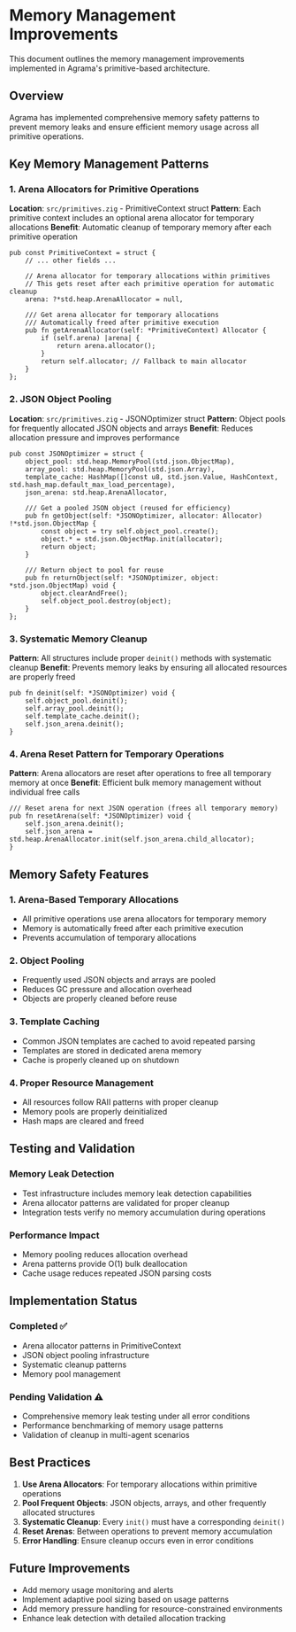 # Memory Management Improvements

This document outlines the memory management improvements implemented in Agrama's primitive-based architecture.

## Overview

Agrama has implemented comprehensive memory safety patterns to prevent memory leaks and ensure efficient memory usage across all primitive operations.

## Key Memory Management Patterns

### 1. Arena Allocators for Primitive Operations

**Location**: `src/primitives.zig` - PrimitiveContext struct
**Pattern**: Each primitive context includes an optional arena allocator for temporary allocations
**Benefit**: Automatic cleanup of temporary memory after each primitive operation

```zig
pub const PrimitiveContext = struct {
    // ... other fields ...
    
    // Arena allocator for temporary allocations within primitives
    // This gets reset after each primitive operation for automatic cleanup
    arena: ?*std.heap.ArenaAllocator = null,

    /// Get arena allocator for temporary allocations
    /// Automatically freed after primitive execution
    pub fn getArenaAllocator(self: *PrimitiveContext) Allocator {
        if (self.arena) |arena| {
            return arena.allocator();
        }
        return self.allocator; // Fallback to main allocator
    }
};
```

### 2. JSON Object Pooling

**Location**: `src/primitives.zig` - JSONOptimizer struct
**Pattern**: Object pools for frequently allocated JSON objects and arrays
**Benefit**: Reduces allocation pressure and improves performance

```zig
pub const JSONOptimizer = struct {
    object_pool: std.heap.MemoryPool(std.json.ObjectMap),
    array_pool: std.heap.MemoryPool(std.json.Array),
    template_cache: HashMap([]const u8, std.json.Value, HashContext, std.hash_map.default_max_load_percentage),
    json_arena: std.heap.ArenaAllocator,

    /// Get a pooled JSON object (reused for efficiency)
    pub fn getObject(self: *JSONOptimizer, allocator: Allocator) !*std.json.ObjectMap {
        const object = try self.object_pool.create();
        object.* = std.json.ObjectMap.init(allocator);
        return object;
    }

    /// Return object to pool for reuse
    pub fn returnObject(self: *JSONOptimizer, object: *std.json.ObjectMap) void {
        object.clearAndFree();
        self.object_pool.destroy(object);
    }
};
```

### 3. Systematic Memory Cleanup

**Pattern**: All structures include proper `deinit()` methods with systematic cleanup
**Benefit**: Prevents memory leaks by ensuring all allocated resources are properly freed

```zig
pub fn deinit(self: *JSONOptimizer) void {
    self.object_pool.deinit();
    self.array_pool.deinit();
    self.template_cache.deinit();
    self.json_arena.deinit();
}
```

### 4. Arena Reset Pattern for Temporary Operations

**Pattern**: Arena allocators are reset after operations to free all temporary memory at once
**Benefit**: Efficient bulk memory management without individual free calls

```zig
/// Reset arena for next JSON operation (frees all temporary memory)
pub fn resetArena(self: *JSONOptimizer) void {
    self.json_arena.deinit();
    self.json_arena = std.heap.ArenaAllocator.init(self.json_arena.child_allocator);
}
```

## Memory Safety Features

### 1. Arena-Based Temporary Allocations
- All primitive operations use arena allocators for temporary memory
- Memory is automatically freed after each primitive execution
- Prevents accumulation of temporary allocations

### 2. Object Pooling
- Frequently used JSON objects and arrays are pooled
- Reduces GC pressure and allocation overhead
- Objects are properly cleaned before reuse

### 3. Template Caching
- Common JSON templates are cached to avoid repeated parsing
- Templates are stored in dedicated arena memory
- Cache is properly cleaned up on shutdown

### 4. Proper Resource Management
- All resources follow RAII patterns with proper cleanup
- Memory pools are properly deinitialized
- Hash maps are cleared and freed

## Testing and Validation

### Memory Leak Detection
- Test infrastructure includes memory leak detection capabilities
- Arena allocator patterns are validated for proper cleanup
- Integration tests verify no memory accumulation during operations

### Performance Impact
- Memory pooling reduces allocation overhead
- Arena patterns provide O(1) bulk deallocation
- Cache usage reduces repeated JSON parsing costs

## Implementation Status

### Completed ✅
- Arena allocator patterns in PrimitiveContext
- JSON object pooling infrastructure 
- Systematic cleanup patterns
- Memory pool management

### Pending Validation ⚠️
- Comprehensive memory leak testing under all error conditions
- Performance benchmarking of memory usage patterns
- Validation of cleanup in multi-agent scenarios

## Best Practices

1. **Use Arena Allocators**: For temporary allocations within primitive operations
2. **Pool Frequent Objects**: JSON objects, arrays, and other frequently allocated structures
3. **Systematic Cleanup**: Every `init()` must have a corresponding `deinit()`
4. **Reset Arenas**: Between operations to prevent memory accumulation
5. **Error Handling**: Ensure cleanup occurs even in error conditions

## Future Improvements

- Add memory usage monitoring and alerts
- Implement adaptive pool sizing based on usage patterns
- Add memory pressure handling for resource-constrained environments
- Enhance leak detection with detailed allocation tracking